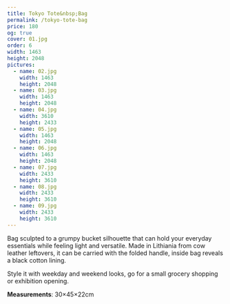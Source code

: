```yaml
---
title: Tokyo Tote&nbsp;Bag
permalink: /tokyo-tote-bag
price: 180
og: true
cover: 01.jpg
order: 6
width: 1463
height: 2048
pictures:
  - name: 02.jpg
    width: 1463
    height: 2048
  - name: 03.jpg
    width: 1463
    height: 2048
  - name: 04.jpg
    width: 3610
    height: 2433
  - name: 05.jpg
    width: 1463
    height: 2048
  - name: 06.jpg
    width: 1463
    height: 2048
  - name: 07.jpg
    width: 2433
    height: 3610
  - name: 08.jpg
    width: 2433
    height: 3610
  - name: 09.jpg
    width: 2433
    height: 3610
---
```


Bag sculpted to a grumpy bucket silhouette that can hold your everyday essentials while feeling light and versatile. Made in Lithiania from cow leather leftovers, it can be carried with the folded handle, inside bag reveals a black cotton lining.

Style it with weekday and weekend looks, go for a small grocery shopping or exhibition opening.

**Measurements**: 30&times;45&times;22cm
